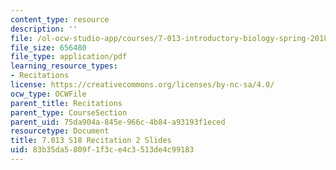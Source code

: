 ```yaml
---
content_type: resource
description: ''
file: /ol-ocw-studio-app/courses/7-013-introductory-biology-spring-2018/83b35da5809f1f3ce4c3513de4c99183_MIT7_013s18Rec2_slides.pdf
file_size: 656480
file_type: application/pdf
learning_resource_types:
- Recitations
license: https://creativecommons.org/licenses/by-nc-sa/4.0/
ocw_type: OCWFile
parent_title: Recitations
parent_type: CourseSection
parent_uid: 75da904a-845e-966c-4b84-a93193f1eced
resourcetype: Document
title: 7.013 S18 Recitation 2 Slides
uid: 83b35da5-809f-1f3c-e4c3-513de4c99183
---
```

